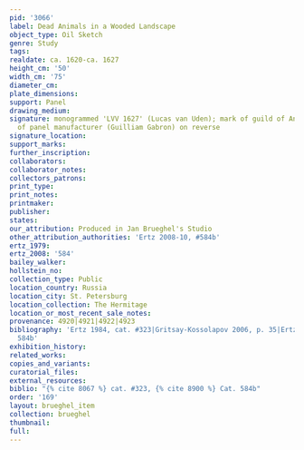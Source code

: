 ```yaml
---
pid: '3066'
label: Dead Animals in a Wooded Landscape
object_type: Oil Sketch
genre: Study
tags: 
realdate: ca. 1620-ca. 1627
height_cm: '50'
width_cm: '75'
diameter_cm: 
plate_dimensions: 
support: Panel
drawing_medium: 
signature: monogrammed 'LVV 1627' (Lucas van Uden); mark of guild of Antwerp and brand
  of panel manufacturer (Guilliam Gabron) on reverse
signature_location: 
support_marks: 
further_inscription: 
collaborators: 
collaborator_notes: 
collectors_patrons: 
print_type: 
print_notes: 
printmaker: 
publisher: 
states: 
our_attribution: Produced in Jan Brueghel's Studio
other_attribution_authorities: 'Ertz 2008-10, #584b'
ertz_1979: 
ertz_2008: '584'
bailey_walker: 
hollstein_no: 
collection_type: Public
location_country: Russia
location_city: St. Petersburg
location_collection: The Hermitage
location_or_most_recent_sale_notes: 
provenance: 4920|4921|4922|4923
bibliography: 'Ertz 1984, cat. #323|Gritsay-Kossolapov 2006, p. 35|Ertz 2008-10, Cat.
  584b'
exhibition_history: 
related_works: 
copies_and_variants: 
curatorial_files: 
external_resources: 
biblio: "{% cite 8067 %} cat. #323, {% cite 8900 %} Cat. 584b"
order: '169'
layout: brueghel_item
collection: brueghel
thumbnail: 
full: 
---
```

